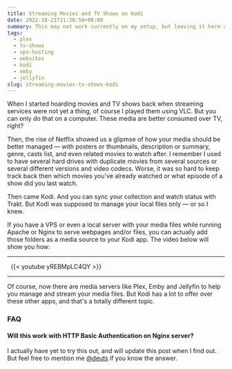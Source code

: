 ```yaml
---
title: Streaming Movies and TV Shows on Kodi
date: 2022-10-21T21:28:50+08:00
summary: This may not work currently on my setup, but leaving it here anyway.
tags:
  - plex
  - tv-shows
  - vps-hosting
  - websites
  - kodi
  - emby
  - jellyfin
slug: streaming-movies-tv-shows-kodi
---
```


When I started hoarding movies and TV shows back when streaming services were not yet a thing, of course I played them using VLC. But you can only do that on a computer. These media are better consumed over TV, right?

Then, the rise of Netflix showed us a glipmse of how your media should be better managed &mdash; with posters or thumbnails, description or summary, genre, casts list, and even related movies to watch after. I remember I used to have several hard drives with duplicate movies from several sources or several different versions and video codecs. Worse, it was so hard to keep track back then which movies you've already watched or what episode of a show did you last watch.

Then came Kodi. And you can sync your collection and watch status with Trakt. But Kodi was supposed to manage your local files only &mdash; or so I knew.

If you have a VPS or even a local server with your media files while running Apache or Nginx to serve webpages and/or files, you can actually add those folders as a media source to your Kodi app. The video below will show you how:

***
&nbsp;
{{< youtube yREBMpLC4QY >}}
&nbsp;
***

Of course, now there are media servers like Plex, Emby and Jellyfin to help you manage and stream your media files. But Kodi has a lot to offer over these other apps, and that's a totally different topic.

### FAQ
#### Will this work with HTTP Basic Authentication on Nginx server?
I actually have yet to try this out, and will update this post when I find out. But feel free to mention me [@deuts](https://twitter.com/deuts) if you know the answer.
